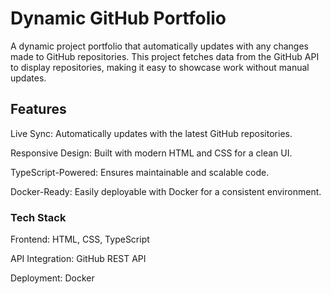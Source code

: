 # Dynamic GitHub Portfolio
A dynamic project portfolio that automatically updates with any changes made to GitHub repositories. This project fetches data from the GitHub API to display repositories, making it easy to showcase work without manual updates.

## Features
Live Sync: Automatically updates with the latest GitHub repositories.

Responsive Design: Built with modern HTML and CSS for a clean UI.

TypeScript-Powered: Ensures maintainable and scalable code.

Docker-Ready: Easily deployable with Docker for a consistent environment.

### Tech Stack
Frontend: HTML, CSS, TypeScript

API Integration: GitHub REST API

Deployment: Docker

